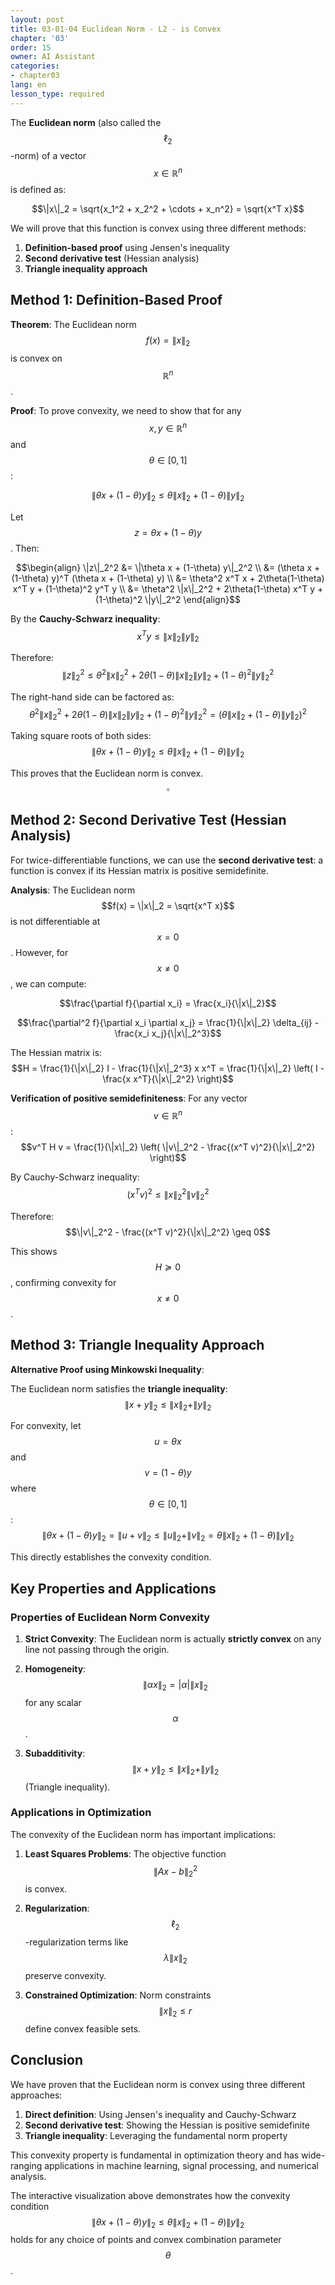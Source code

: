```yaml
---
layout: post
title: 03-01-04 Euclidean Norm - L2 - is Convex
chapter: '03'
order: 15
owner: AI Assistant
categories:
- chapter03
lang: en
lesson_type: required
---
```



The **Euclidean norm** (also called the $$\ell_2$$-norm) of a vector $$x \in \mathbb{R}^n$$ is defined as:

$$\|x\|_2 = \sqrt{x_1^2 + x_2^2 + \cdots + x_n^2} = \sqrt{x^T x}$$

We will prove that this function is convex using three different methods:
1. **Definition-based proof** using Jensen's inequality
2. **Second derivative test** (Hessian analysis)
3. **Triangle inequality approach**

## Method 1: Definition-Based Proof

**Theorem**: The Euclidean norm $$f(x) = \|x\|_2$$ is convex on $$\mathbb{R}^n$$.

**Proof**: 
To prove convexity, we need to show that for any $$x, y \in \mathbb{R}^n$$ and $$\theta \in [0,1]$$:

$$\|\theta x + (1-\theta) y\|_2 \leq \theta \|x\|_2 + (1-\theta) \|y\|_2$$

Let $$z = \theta x + (1-\theta) y$$. Then:

$$\begin{align}
\|z\|_2^2 &= \|\theta x + (1-\theta) y\|_2^2 \\
&= (\theta x + (1-\theta) y)^T (\theta x + (1-\theta) y) \\
&= \theta^2 x^T x + 2\theta(1-\theta) x^T y + (1-\theta)^2 y^T y \\
&= \theta^2 \|x\|_2^2 + 2\theta(1-\theta) x^T y + (1-\theta)^2 \|y\|_2^2
\end{align}$$

By the **Cauchy-Schwarz inequality**: $$x^T y \leq \|x\|_2 \|y\|_2$$

Therefore:
$$\|z\|_2^2 \leq \theta^2 \|x\|_2^2 + 2\theta(1-\theta) \|x\|_2 \|y\|_2 + (1-\theta)^2 \|y\|_2^2$$

The right-hand side can be factored as:
$$\theta^2 \|x\|_2^2 + 2\theta(1-\theta) \|x\|_2 \|y\|_2 + (1-\theta)^2 \|y\|_2^2 = (\theta \|x\|_2 + (1-\theta) \|y\|_2)^2$$

Taking square roots of both sides:
$$\|\theta x + (1-\theta) y\|_2 \leq \theta \|x\|_2 + (1-\theta) \|y\|_2$$

This proves that the Euclidean norm is convex. $$\square$$

## Method 2: Second Derivative Test (Hessian Analysis)

For twice-differentiable functions, we can use the **second derivative test**: a function is convex if its Hessian matrix is positive semidefinite.

**Analysis**: 
The Euclidean norm $$f(x) = \|x\|_2 = \sqrt{x^T x}$$ is not differentiable at $$x = 0$$. However, for $$x \neq 0$$, we can compute:

$$\frac{\partial f}{\partial x_i} = \frac{x_i}{\|x\|_2}$$

$$\frac{\partial^2 f}{\partial x_i \partial x_j} = \frac{1}{\|x\|_2} \delta_{ij} - \frac{x_i x_j}{\|x\|_2^3}$$

The Hessian matrix is:
$$H = \frac{1}{\|x\|_2} I - \frac{1}{\|x\|_2^3} x x^T = \frac{1}{\|x\|_2} \left( I - \frac{x x^T}{\|x\|_2^2} \right)$$

**Verification of positive semidefiniteness**:
For any vector $$v \in \mathbb{R}^n$$:
$$v^T H v = \frac{1}{\|x\|_2} \left( \|v\|_2^2 - \frac{(x^T v)^2}{\|x\|_2^2} \right)$$

By Cauchy-Schwarz inequality: $$(x^T v)^2 \leq \|x\|_2^2 \|v\|_2^2$$

Therefore: $$\|v\|_2^2 - \frac{(x^T v)^2}{\|x\|_2^2} \geq 0$$

This shows $$H \succeq 0$$, confirming convexity for $$x \neq 0$$.

## Method 3: Triangle Inequality Approach

**Alternative Proof using Minkowski Inequality**:

The Euclidean norm satisfies the **triangle inequality**:
$$\|x + y\|_2 \leq \|x\|_2 + \|y\|_2$$

For convexity, let $$u = \theta x$$ and $$v = (1-\theta) y$$ where $$\theta \in [0,1]$$:
$$\|\theta x + (1-\theta) y\|_2 = \|u + v\|_2 \leq \|u\|_2 + \|v\|_2 = \theta \|x\|_2 + (1-\theta) \|y\|_2$$

This directly establishes the convexity condition.


## Key Properties and Applications

### Properties of Euclidean Norm Convexity

1. **Strict Convexity**: The Euclidean norm is actually **strictly convex** on any line not passing through the origin.

2. **Homogeneity**: $$\|\alpha x\|_2 = \lvert\alpha\rvert \|x\|_2$$ for any scalar $$\alpha$$.

3. **Subadditivity**: $$\|x + y\|_2 \leq \|x\|_2 + \|y\|_2$$ (Triangle inequality).

### Applications in Optimization

The convexity of the Euclidean norm has important implications:

1. **Least Squares Problems**: The objective function $$\|Ax - b\|_2^2$$ is convex.

2. **Regularization**: $$\ell_2$$-regularization terms like $$\lambda \|x\|_2$$ preserve convexity.

3. **Constrained Optimization**: Norm constraints $$\|x\|_2 \leq r$$ define convex feasible sets.

## Conclusion

We have proven that the Euclidean norm is convex using three different approaches:

1. **Direct definition**: Using Jensen's inequality and Cauchy-Schwarz
2. **Second derivative test**: Showing the Hessian is positive semidefinite  
3. **Triangle inequality**: Leveraging the fundamental norm property

This convexity property is fundamental in optimization theory and has wide-ranging applications in machine learning, signal processing, and numerical analysis.

The interactive visualization above demonstrates how the convexity condition $$\|\theta x + (1-\theta) y\|_2 \leq \theta \|x\|_2 + (1-\theta) \|y\|_2$$ holds for any choice of points and convex combination parameter $$\theta$$.
